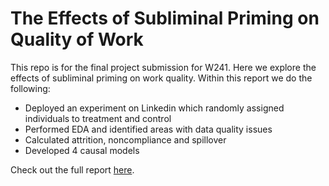 # The Effects of Subliminal Priming on Quality of Work

This repo is for the final project submission for W241. Here we explore the effects of subliminal priming on work quality. Within this report we do the following:

 - Deployed an experiment on Linkedin which randomly assigned individuals to treatment and control
 - Performed EDA and identified areas with data quality issues
 - Calculated attrition, noncompliance and spillover
 - Developed 4 causal models

Check out the full report [here](https://github.com/jqrnesbitt/priming_messages_on_quality/blob/203ed66ccf9aadec4a493afe8d234af110fffd98/final_report.pdf).
